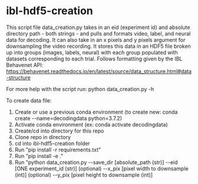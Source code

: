 # ibl-hdf5-creation

This script file data_creation.py takes in an eid (experiment id) and absolute directory 
path - both strings - and pulls and formats video, label, and neural data for decoding. It can also 
take in an x pixels and y pixels argument for downsampling the video recording. It stores
this data in an HDF5 file broken up into groups (images, labels, neural) with each group populated
with datasets corresponding to each trial. Follows formatting given by the IBL Behavenet API:
https://behavenet.readthedocs.io/en/latest/source/data_structure.html#data-structure

For more help with the script run: python data_creation.py -h

To create data file: 
  1. Create or use a previous conda environment (to create new: conda create --name=decodingdata python=3.7.2)
  3. Activate conda environment (ex: conda activate decodingdata)
  4. Create/cd into directory for this repo
  5. Clone repo in directory
  6. cd into ibl-hdf5-creation folder
  7. Run "pip install -r requirements.txt"
  8. Run "pip install -e ."
  9. Run "python data_creation.py --save_dir [absolute_path (str)] --eid [ONE experiment_id (str)] 
                                  (optional) --x_pix [pixel width to downsample (int)]
                                  (optional) --y_pix [pixel height to downsample (int)]
